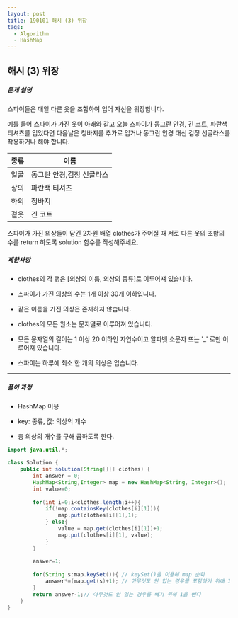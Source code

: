 ```yaml
---
layout: post
title: 190101 해시 (3) 위장
tags:
  - Algorithm
  - HashMap
---
```

## 해시 (3) 위장
##### 문제 설명
스파이들은 매일 다른 옷을 조합하여 입어 자신을 위장합니다.

예를 들어 스파이가 가진 옷이 아래와 같고 오늘 스파이가 동그란 안경, 긴 코트, 파란색 티셔츠를 입었다면 다음날은 청바지를 추가로 입거나 동그란 안경 대신 검정 선글라스를 착용하거나 해야 합니다.

| 종류 | 이름                      |
| ---- | ------------------------- |
| 얼굴 | 동그란 안경,검정 선글라스 |
| 상의 | 파란색 티셔츠             |
| 하의 | 청바지                    |
| 겉옷 | 긴 코트                   |

스파이가 가진 의상들이 담긴 2차원 배열 clothes가 주어질 때 서로 다른 옷의 조합의 수를 return 하도록 solution 함수를 작성해주세요.

##### 제한사항

- clothes의 각 행은 [의상의 이름, 의상의 종류]로 이루어져 있습니다.

- 스파이가 가진 의상의 수는 1개 이상 30개 이하입니다.

- 같은 이름을 가진 의상은 존재하지 않습니다.

- clothes의 모든 원소는 문자열로 이루어져 있습니다.

- 모든 문자열의 길이는 1 이상 20 이하인 자연수이고 알파벳 소문자 또는 '_' 로만 이루어져 있습니다.

- 스파이는 하루에 최소 한 개의 의상은 입습니다.

------

##### 풀이 과정
- HashMap 이용

- key: 종류, 값: 의상의 개수

- 총 의상의 개수를 구해 곱하도록 한다.

```java
import java.util.*;

class Solution {
    public int solution(String[][] clothes) {
        int answer = 0;
        HashMap<String,Integer> map = new HashMap<String, Integer>();
        int value=0;
        
        for(int i=0;i<clothes.length;i++){
            if(!map.containsKey(clothes[i][1])){
                map.put(clothes[i][1],1);
            } else{
                value = map.get(clothes[i][1])+1;
                map.put(clothes[i][1], value);
            }
        }
        
        answer=1;
        
        for(String s:map.keySet()){ // keySet()을 이용해 map 순회
            answer*=(map.get(s)+1); // 아무것도 안 입는 경우를 포함하기 위해 1을 더한다
        }
        return answer-1;// 아무것도 안 입는 경우를 빼기 위해 1을 뺀다
    }
}

```

